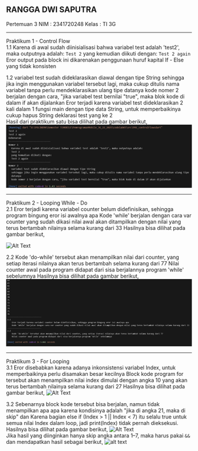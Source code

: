 ## RANGGA DWI SAPUTRA
Pertemuan 3 
NIM : 2341720248
Kelas : TI 3G
<hr>

Praktikum 1 - Control Flow <br>
1.1  Karena di awal sudah diinisialisasi bahwa variabel test adalah 'test2', maka outputnya adalah:
  `Test 2` 
  yang kemudian diikuti dengan: 
  `Test 2 again`
  Eror output pada block ini dikarenakan penggunaan huruf kapital If - Else yang tidak konsisten

1.2 
  variabel test sudah dideklarasikan diawal dengan tipe String
  sehingga jika ingin menggunakan variabel tersebut lagi, maka cukup ditulis nama variabel tanpa perlu mendeklarasikan ulang tipe datanya
  kode nomer 2 berjalan dengan cara, "jika variabel test bernilai "true", maka blok kode di dalam if akan dijalankan
  Eror terjadi karena variabel test dideklarasikan 2 kali dalam 1 fungsi main dengan tipe data String, untuk memperbaikinya cukup hapus String deklarasi test yang ke 2 <br>
  Hasil dari praktikum satu bisa dilihat pada gambar berikut,
  ![Alt Text](img/praktikum1_controlFlows.png)


<hr>
Praktikum 2 - Looping While - Do <br>
2.1 Eror terjadi karena variabel counter belum didefinisikan, sehingga program bingung eror isi awalnya apa
    Kode 'while' berjalan dengan cara var counter yang sudah dikasi nilai awal akan ditampilkan dengan nilai yang terus bertambah nilainya selama kurang dari 33
    Hasilnya bisa dilihat pada gambar berikut,
  
  ![Alt Text](img/while(start).png)

2.2 Kode 'do-while' tersebut akan menampilkan nilai dari counter, yang setiap iterasi nilainya akan terus bertambah selama kurang dari 77
    Nilai counter awal pada program didapat dari sisa berjalannya program 'while' sebelumnya
    Hasilnya bisa dilihat pada gambar berikut,
  ![Alt Text](img/do-while(end).png)
<hr>

Praktikum 3 - For Looping <br>
3.1
    Eror disebabkan karena adanya inkonsistensi variabel Index, untuk memperbaikinya perlu disamakan besar kecilnya
    Block kode program for tersebut akan menampilkan nilai index dimulai dengan angka 10 yang akan terus bertambah nilainya selama kurang dari 27
     Hasilnya bisa dilihat pada gambar berikut,
  ![Alt Text](img/praktikum3_1.png.png)

3.2
  Sebenarnya block kode tersebut bisa berjalan, namun tidak menampilkan apa apa karena kondisinya adalah "jika di angka 21, maka di skip" dan Karena bagian else if (Index > 1 || Index < 7) itu selalu true untuk semua nilai Index dalam loop, jadi print(Index) tidak pernah dieksekusi. <br>
  Hasilnya bisa dilihat pada gambar berikut,
  ![Alt Text](img/praktikum3_0.png.png) <br>
  Jika hasil yang diinginkan hanya skip angka antara 1–7, maka harus pakai `&&` dan mendapatkan hasil sebagai berikut,
  ![alt text](&&.png)